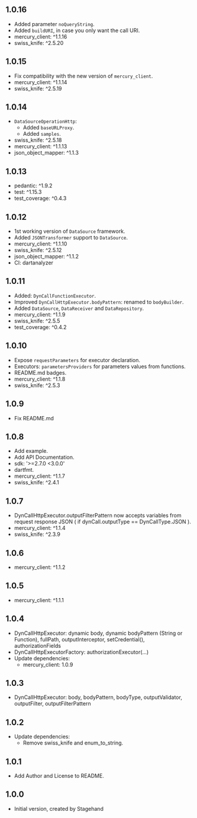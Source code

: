 ## 1.0.16

- Added parameter `noQueryString`.
- Added `buildURI`, in case you only want the call URI.
- mercury_client: ^1.1.16
- swiss_knife: ^2.5.20

## 1.0.15

- Fix compatibility with the new version of `mercury_client`.
- mercury_client: ^1.1.14
- swiss_knife: ^2.5.19

## 1.0.14

- `DataSourceOperationHttp`:
  - Added `baseURLProxy`.
  - Added `samples`.
- swiss_knife: ^2.5.18
- mercury_client: ^1.1.13
- json_object_mapper: ^1.1.3

## 1.0.13

- pedantic: ^1.9.2
- test: ^1.15.3
- test_coverage: ^0.4.3

## 1.0.12

- 1st working version of `DataSource` framework.
- Added `JSONTransformer` support to `DataSource`.
- mercury_client: ^1.1.10
- swiss_knife: ^2.5.12
- json_object_mapper: ^1.1.2
- CI: dartanalyzer

## 1.0.11

- Added: `DynCallFunctionExecutor`.
- Improved `DynCallHttpExecutor.bodyPattern`: renamed to `bodyBuilder`.
- Added `DataSource`, `DataReceiver` and `DataRepository`.
- mercury_client: ^1.1.9
- swiss_knife: ^2.5.5
- test_coverage: ^0.4.2

## 1.0.10

- Expose `requestParameters` for executor declaration.
- Executors: `parametersProviders` for parameters values from functions.  
- README.md badges.
- mercury_client: ^1.1.8
- swiss_knife: ^2.5.3

## 1.0.9

- Fix README.md

## 1.0.8

- Add example.
- Add API Documentation.
- sdk: '>=2.7.0 <3.0.0'
- dartfmt.
- mercury_client: ^1.1.7
- swiss_knife: ^2.4.1

## 1.0.7

- DynCallHttpExecutor.outputFilterPattern now accepts variables from request response JSON ( if dynCall.outputType == DynCallType.JSON ).
- mercury_client: ^1.1.4
- swiss_knife: ^2.3.9

## 1.0.6

- mercury_client: ^1.1.2

## 1.0.5

- mercury_client: ^1.1.1

## 1.0.4

- DynCallHttpExecutor: dynamic body, dynamic bodyPattern (String or Function), fullPath, outputInterceptor, setCredential(), authorizationFields
- DynCallHttpExecutorFactory: authorizationExecutor(...)
- Update dependencies:
    - mercury_client: 1.0.9
    
## 1.0.3

- DynCallHttpExecutor: body, bodyPattern, bodyType, outputValidator, outputFilter, outputFilterPattern

## 1.0.2

- Update dependencies:
    - Remove swiss_knife and enum_to_string.
    
## 1.0.1

- Add Author and License to README.

## 1.0.0

- Initial version, created by Stagehand
